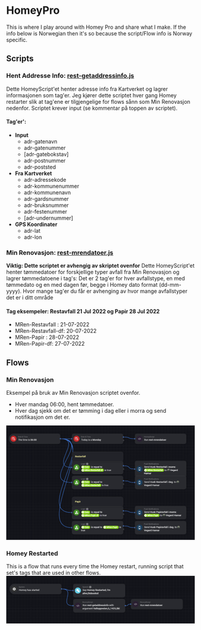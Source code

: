 # HomeyPro

This is where I play around with Homey Pro and share what I make. If the info below is Norwegian then it's so because the script/Flow info is Norway specific.

## **Scripts**
### Hent Addresse Info: [rest-getaddressinfo.js](Scripts/rest-getaddressinfo.js)
Dette HomeyScript'et henter adresse info fra Kartverket og lagrer informasjonen som tag'er. Jeg kjører dette scriptet hver gang Homey restarter slik at tag'ene er tilgjengelige for flows sånn som Min Renovasjon nedenfor. Scriptet krever input (se kommentar på toppen av scriptet).
#### Tag'er':
* **Input**
  * adr-gatenavn
  * adr-gatenummer 
  * [adr-gatebokstav]
  * adr-postnummer 
  * adr-poststed
* **Fra Kartverket**
  * adr-adressekode
  * adr-kommunenummer
  * adr-kommunenavn
  * adr-gardsnummer
  * adr-bruksnummer
  * adr-festenummer
  * [adr-undernummer] 
* **GPS Koordinater**
  * adr-lat
  * adr-lon
### **Min Renovasjon**: [rest-mrendatoer.js](Scripts/rest-mrendatoer.js)
**Viktig: Dette scriptet er avhengig av skriptet ovenfor**
Dette HomeyScript'et henter tømmedatoer for forskjellige typer avfall fra Min Renovasjon og lagrer tømmedatoene i tag's: Det er 2 tag'er for hver avfallstype, en med tømmedato og en med dagen før, begge i Homey dato format (dd-mm-yyyy). Hvor mange tag'er du får er avhenging av hvor mange avfallstyper det er i ditt område
#### **Tag eksempeler:** Restavfall 21 Jul 2022 og Papir 28 Jul 2022
* MRen-Restavfall   : 21-07-2022
* MRen-Restavfall-df: 20-07-2022
* MRen-Papir   : 28-07-2022
* MRen-Papir-df: 27-07-2022

## **Flows**
### Min Renovasjon
Eksempel på bruk av Min Renovasjon scriptet ovenfor. 
* Hver mandag 06:00, hent tømmedatoer.
* Hver dag sjekk om det er tømming i dag eller i morra og send notifikasjon om det er.
  
![MinRenovasjon.PNG](FlowScreenshots/MinRenovasjon.PNG)

### Homey Restarted
This is a flow that runs every time the Homey restart, running script that set's tags that are used in other flows.
![HomeyRestarted.PNG](FlowScreenshots/HomeyRestarted.PNG)
